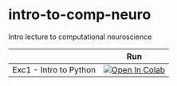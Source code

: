 # intro-to-comp-neuro
Intro lecture to computational neuroscience

|   | Run |
| - | --- |
|Exc1 - Intro to Python | [![Open In Colab](https://colab.research.google.com/assets/colab-badge.svg)](https://colab.research.google.com/github/comp-neural-circuits/intro-to-comp-neuro/blob/dev/notebooks/Exc_1_intro_to_python.ipynb) |